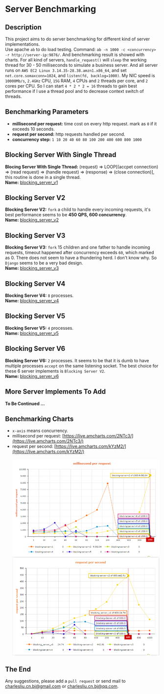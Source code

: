Server Benchmarking
===================

## Description
This project aims to do server benchmarking for different kind of server implementations.<br>
Use apache `ab` to do load testing. Command: `ab -n 1000 -c <concurrency> -r http://server-ip:9876/`. And benchmarking result is showed with charts. For all kind of servers, `handle_request()` will `sleep` the working thread for 30 - 50 milliseconds to simulate a business server. And all server runs on `AWS EC2 Linux 3.14.35-28.38.amzn1.x86_64`, and set `net.core.somaxconn=1024`, and `listen(fd, backlog=1000)`. My NIC speed is `10000Mb/s`, `2.4GHz` CPU, `15G` RAM, `4` CPUs and `2` threads per core, and `2` cores per CPU. So I can start `4 * 2 * 2 = 16` threads to gain best performance if I use a thread pool and to decrease context switch of threads.

## Benchmarking Parameters
 - **millisecond per request:** time cost on every http request. mark as `0` if it exceeds 10 seconds.
 - **request per second:** http requests handled per second.
 - **concurrency step:** `1 10 20 40 60 80 100 200 400 600 800 1000`

## Blocking Server With Single Thread
**Blocing Server With Single Thread:** (request) => LOOP[(accpet connection) => (read request) => (handle request) => (response) => (close connection)], this routine is done in a single thread.<br>
**Name:** [blocking_server_v1](#)

## Blocking Server V2
**Blocking Server V2:** `fork` a child to handle every incoming requests, it's best performance seems to be **450 QPS, 600 concurrency**.<br>
**Name:** [blocking_server_v2](#)

## Blocking Server V3
**Blocking Server V3:** `fork` 15 children and one father to handle incoming requests, timeout happened after concurrency exceeds `60`, which marked as 0. There does not seem to have a thundering herd. I don't know why. So `Django` seems to be a very bad design.<br>
**Name:** [blocking_server_v3](#)

## Blocking Server V4
**Blocking Server V4:** `8` processes.<br>
**Name:** [blocking_server_v4](#)

## Blocking Server V5
**Blocking Server V5:** `4` processes.<br>
**Name:** [blocking_server_v5](#)

## Blocking Server V6
**Blocking Server V6:** `2` processes. It seems to be that it is dumb to have multiple processes `accept` on the same listening socket. The best choice for these 6 server implements is `Blocking Server V2`.<br>
**Name:** [blocking_server_v6](#)

## More Server Implements To Add
**To Be Continued ...**

## Benchmarking Charts
 - `x-axis` means concurrency.
 - millisecond per request: [https://live.amcharts.com/2NTc3/](https://live.amcharts.com/2NTc3/)
 - request per second: [https://live.amcharts.com/kYzM2/](https://live.amcharts.com/kYzM2/)<br><br>
<img src="https://github.com/linghuazaii/server-benchmark/blob/master/benchmarking/blocking_server_v6_time_per_request.png"></img><br>
<img src="https://github.com/linghuazaii/server-benchmark/blob/master/benchmarking/blocking_server_v6_request_per_second.png"></img><br>

## The End
Any suggestions, please add a `pull request` or send mail to [charlesliu.cn.bj@gmail.com](charlesliu.cn.bj@gmail.com) or [charlesliu.cn.bj@qq.com](charlesliu.cn.bj@qq.com).
